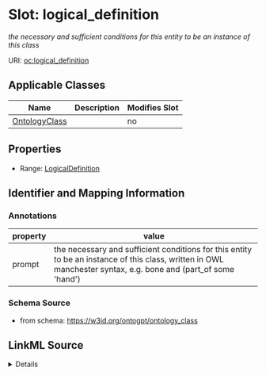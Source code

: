 

# Slot: logical_definition


_the necessary and sufficient conditions for this entity to be an instance of this class_



URI: [oc:logical_definition](http://w3id.org/ontogpt/ontology-class-templatelogical_definition)



<!-- no inheritance hierarchy -->





## Applicable Classes

| Name | Description | Modifies Slot |
| --- | --- | --- |
| [OntologyClass](OntologyClass.md) |  |  no  |







## Properties

* Range: [LogicalDefinition](LogicalDefinition.md)





## Identifier and Mapping Information





### Annotations

| property | value |
| --- | --- |
| prompt | the necessary and sufficient conditions for this entity to be an instance of this class, written in OWL manchester syntax, e.g. bone and (part_of some 'hand') |



### Schema Source


* from schema: https://w3id.org/ontogpt/ontology_class




## LinkML Source

<details>
```yaml
name: logical_definition
annotations:
  prompt:
    tag: prompt
    value: the necessary and sufficient conditions for this entity to be an instance
      of this class, written in OWL manchester syntax, e.g. bone and (part_of some
      'hand')
description: the necessary and sufficient conditions for this entity to be an instance
  of this class
from_schema: https://w3id.org/ontogpt/ontology_class
rank: 1000
alias: logical_definition
owner: OntologyClass
domain_of:
- OntologyClass
range: LogicalDefinition

```
</details>
